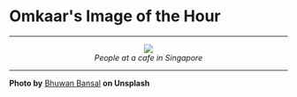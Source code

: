 # Omkaar's Image of the Hour

---

<div align="center">

<a href="https://unsplash.com/photos/people-sit-at-a-counter-in-a-cafe-x1yoVtJ8Sls">
  <img src="https://images.unsplash.com/photo-1748669194146-31611b0c11d2?crop=entropy&cs=tinysrgb&fit=max&fm=jpg&ixid=M3w3NjA2Nzh8MHwxfHJhbmRvbXx8fHx8fHx8fDE3NTEwNzk2MDB8&ixlib=rb-4.1.0&q=80&w=1080" style="max-width:100%; height:auto;">
</a>

<br>
<i>People at a cafe in Singapore</i>

</div>

---

**Photo by** [Bhuwan Bansal](https://unsplash.com/@bhuwan_bansal) **on Unsplash**
